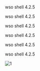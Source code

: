 wso shell 4.2.5
<br>

wso shell 4.2.5
<br>

wso shell 4.2.5
<br>

wso shell 4.2.5
<br>

wso shell 4.2.5
<br>

wso shell 4.2.5

![1](https://user-images.githubusercontent.com/88527426/131228565-ee71dcc5-6a84-4717-83d1-85bdcec1a3e2.PNG)
